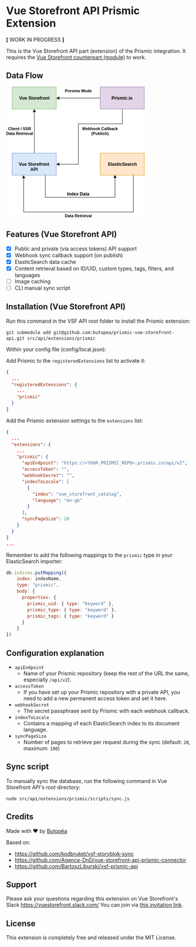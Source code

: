 # Vue Storefront API Prismic Extension

**[** WORK IN PROGRESS **]**

This is the Vue Storefront API part (extension) of the Prismic integration. It requires the [Vue Storefront counterpart (module)](https://github.com/butopea/prismic-vue-storefront) to work.

## Data Flow

![](docs/assets/dataflow.png)

## Features (Vue Storefront API)

- [X] Public and private (via access tokens) API support
- [X] Webhook sync callback support (on publish)
- [X] ElasticSearch data cache
- [X] Content retrieval based on ID/UID, custom types, tags, filters, and languages
- [ ] Image caching
- [ ] CLI manual sync script
## Installation (Vue Storefront API)

Run this command in the VSF API root folder to install the Prismic extension:

```shell script
git submodule add git@github.com:butopea/prismic-vue-storefront-api.git src/api/extensions/prismic
```
Within your config file (config/local.json):

Add Prismic to the `registeredExtensions` list to activate it:

```json
{
  ...
  "registeredExtensions": {
    ...
    "prismic"
  }
}
```


Add the Prismic extension settings to the `extensions` list:

```json
{
  ...
  "extensions": {
    ...
    "prismic": {
      "apiEndpoint": "https://<YOUR_PRISMIC_REPO>.prismic.io/api/v2",
      "accessToken": "",
      "webhookSecret": "",
      "indexToLocale": [
        {
          "index": "vue_storefront_catalog",
          "language": "en-gb"
        }
      ],
      "syncPageSize": 20
    }
  }
}
...
```

Remember to add the following mappings to the `prismic` type in your ElasticSearch importer:

```javascript
db.indices.putMapping({
    index: indexName,
    type: "prismic",
    body: {
      properties: {
        prismic_uid: { type: "keyword" },
        prismic_type: { type: "keyword" },
        prismic_tags: { type: "keyword" }
      }
    }
})
```

## Configuration explanation

* `apiEndpoint`
  - Name of your Prismic repository (keep the rest of the URL the same, especially `/api/v2`).
* `accessToken`
  - If you have set up your Prismic repository with a private API, you need to add a new permanent access token and set it here.
* `webhookSecret`
  - The secret passphrase sent by Prismic with each webhook callback.
* `indexToLocale`
  - Contains a mapping of each ElasticSearch index to its document language.
* `syncPageSize`
  - Number of pages to retrieve per request during the sync (default: `20`, maximum: `100`)

## Sync script

To manually sync the database, run the following command in Vue Storefront API's root directory:

```shell script
node src/api/extensions/prismic/scripts/sync.js
```

## Credits

Made with ❤ by [Butopêa](https://butopea.com)

Based on:

* https://github.com/kodbruket/vsf-storyblok-sync
* https://github.com/Agence-DnD/vue-storefront-api-prismic-connector
* https://github.com/BartoszLiburski/vsf-prismic-api

## Support

Please ask your questions regarding this extension on Vue Storefront's Slack https://vuestorefront.slack.com/ You can join via [this invitation link]((https://join.slack.com/t/vuestorefront/shared_invite/enQtNTAwODYzNzI3MjAzLWFkZjc0YjVjODA1Y2I2MTdlNmM0NThjY2M5MzgzN2U2NzE4YmE2YzA4YTM0MTY3OWQzZjBhMjBlZDhmYjAyNGI)).

## License

This extension is completely free and released under the MIT License.
